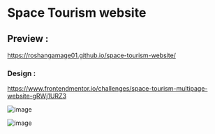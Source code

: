# Space Tourism website 

## Preview : 
https://roshangamage01.github.io/space-tourism-website/

### Design :
https://www.frontendmentor.io/challenges/space-tourism-multipage-website-gRWj1URZ3

![image](https://user-images.githubusercontent.com/87382447/177045415-9b39eab9-6bd0-4dab-83c5-459beeb44ac7.png)

![image](https://user-images.githubusercontent.com/87382447/177045435-bf725446-f1f4-4b0b-99b9-8eb30a5b5894.png)

